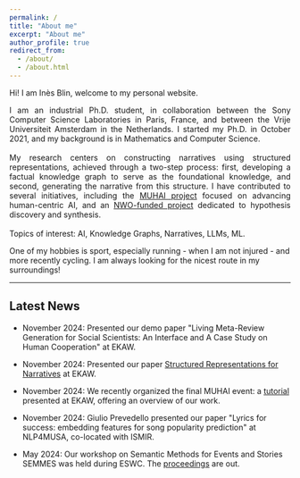 ```yaml
---
permalink: /
title: "About me"
excerpt: "About me"
author_profile: true
redirect_from: 
  - /about/
  - /about.html
---
```


Hi! I am Inès Blin, welcome to my personal website.

<div style="text-align: justify;">
I am an industrial Ph.D. student, in collaboration between the Sony Computer Science Laboratories in Paris, France, and between the Vrije Universiteit Amsterdam in the Netherlands. I started my Ph.D. in October 2021, and my background is in Mathematics and Computer Science. 
</div>
<br>
<div style="text-align: justify;">
My research centers on constructing narratives using structured representations, achieved through a two-step process: first, developing a factual knowledge graph to serve as the foundational knowledge, and second, generating the narrative from this structure. I have contributed to several initiatives, including the <a href="https://muhai.org">MUHAI project</a> focused on advancing human-centric AI, and an <a href="https://www.nwo.nl/en/projects/406xs04118">NWO-funded project</a> dedicated to hypothesis discovery and synthesis.
</div>



<!-- A narrative can be seen as a sequence of related events, that are either temporally or causally linked altogether. -->
<br>
Topics of interest: AI, Knowledge Graphs, Narratives, LLMs, ML.

One of my hobbies is sport, especially running - when I am not injured - and more recently cycling. I am always looking for the nicest route in my surroundings!

---

## Latest News

* November 2024: Presented our demo paper "Living Meta-Review Generation for Social Scientists: An Interface and A Case Study on Human Cooperation" at EKAW.

* November 2024: Presented our paper [Structured Representations for Narratives](https://link.springer.com/chapter/10.1007/978-3-031-77792-9_9) at EKAW.

* November 2024: We recently organized the final MUHAI event: a [tutorial](https://kmitd.github.io/muhai-tutorial/) presented at EKAW, offering an overview of our work.

* November 2024: Giulio Prevedello presented our paper "Lyrics for success: embedding features for song popularity prediction" at NLP4MUSA, co-located with ISMIR.

* May 2024: Our workshop on Semantic Methods for Events and Stories SEMMES was held during ESWC. The [proceedings](https://research.vu.nl/en/publications/semantic-methods-for-events-and-stories-semmes-2024) are out.

<!-- * December 2023: Presented our paper "OKG: A Knowledge Graph for Fine-grained Understanding of Social Media Discourse on Inequality" at K-CAP. Our paper was **nominated for the best student paper award.** 

* November 2023: We had the [2nd review meeting](https://muhai.org/what-s-new/news-events/240-2-rev-meeting) of the MUHAI European Project.

* July 2023: Gave a talk at the [Workshop on on Ontologies for Narrative and Fiction](https://golemlab.eu/news/ontology-workshop/).

* July 2022: Virtually presented "Building a French Revolution Narrative from Wikidata" at the [Workshop on semantic techniques for narrative-based understanding](https://muhai.org/events/196-ijcai-ecai-2022-workshop-semantic-techniques-for-narrative-based-understanding) (IJCAI-ECAI 2022). The recording can be found [here](https://www.loom.com/share/d087623a933440c4b28b11374856357d).

* July 2022: Attended the [ISWS Summer School](http://2022.semanticwebschool.org) on Knowledge Graphs & Artificial Intelligence. Presented a poster on "Building Narrative Structures from Knowledge Graphs", which got the **third best poster award**. Also worked in a group of three and one tutor on "Discovering Disjointness Axioms form Data Evidence". Our work got the **second best presentation award**, and our team got the **best group award**. You can find my trip report [here](https://ines-blin.notion.site/ISWS-2022-Trip-Report-In-s-Blin-d1dca766722e4e3c98c94f5968fffbda).

* June 2022: Attended [HHAI 2022](https://www.hhai-conference.org).

* May 2022: Presented "Building Narrative Structures from Knowledge Graphs" at the Ph.D. Symposium of [ESWC 2022](https://2022.eswc-conferences.org), which got the **best doctoral symposium paper award**.

* March 2022: Organised the MUHAI (EU Project) [general meeting in Paris](https://muhai.org/events/195-muhai-in-the-city-of-light). -->

<!-- ---
permalink: /
title: "Academic Pages is a ready-to-fork GitHub Pages template for academic personal websites"
author_profile: true
redirect_from: 
  - /about/
  - /about.html
---

This is the front page of a website that is powered by the [Academic Pages template](https://github.com/academicpages/academicpages.github.io) and hosted on GitHub pages. [GitHub pages](https://pages.github.com) is a free service in which websites are built and hosted from code and data stored in a GitHub repository, automatically updating when a new commit is made to the repository. This template was forked from the [Minimal Mistakes Jekyll Theme](https://mmistakes.github.io/minimal-mistakes/) created by Michael Rose, and then extended to support the kinds of content that academics have: publications, talks, teaching, a portfolio, blog posts, and a dynamically-generated CV. You can fork [this template](https://github.com/academicpages/academicpages.github.io) right now, modify the configuration and markdown files, add your own PDFs and other content, and have your own site for free, with no ads!

A data-driven personal website
======
Like many other Jekyll-based GitHub Pages templates, Academic Pages makes you separate the website's content from its form. The content & metadata of your website are in structured markdown files, while various other files constitute the theme, specifying how to transform that content & metadata into HTML pages. You keep these various markdown (.md), YAML (.yml), HTML, and CSS files in a public GitHub repository. Each time you commit and push an update to the repository, the [GitHub pages](https://pages.github.com/) service creates static HTML pages based on these files, which are hosted on GitHub's servers free of charge.

Many of the features of dynamic content management systems (like Wordpress) can be achieved in this fashion, using a fraction of the computational resources and with far less vulnerability to hacking and DDoSing. You can also modify the theme to your heart's content without touching the content of your site. If you get to a point where you've broken something in Jekyll/HTML/CSS beyond repair, your markdown files describing your talks, publications, etc. are safe. You can rollback the changes or even delete the repository and start over - just be sure to save the markdown files! Finally, you can also write scripts that process the structured data on the site, such as [this one](https://github.com/academicpages/academicpages.github.io/blob/master/talkmap.ipynb) that analyzes metadata in pages about talks to display [a map of every location you've given a talk](https://academicpages.github.io/talkmap.html).

Getting started
======
1. Register a GitHub account if you don't have one and confirm your e-mail (required!)
1. Fork [this template](https://github.com/academicpages/academicpages.github.io) by clicking the "Use this template" button in the top right. 
1. Go to the repository's settings (rightmost item in the tabs that start with "Code", should be below "Unwatch"). Rename the repository "[your GitHub username].github.io", which will also be your website's URL.
1. Set site-wide configuration and create content & metadata (see below -- also see [this set of diffs](http://archive.is/3TPas) showing what files were changed to set up [an example site](https://getorg-testacct.github.io) for a user with the username "getorg-testacct")
1. Upload any files (like PDFs, .zip files, etc.) to the files/ directory. They will appear at https://[your GitHub username].github.io/files/example.pdf.  
1. Check status by going to the repository settings, in the "GitHub pages" section

Site-wide configuration
------
The main configuration file for the site is in the base directory in [_config.yml](https://github.com/academicpages/academicpages.github.io/blob/master/_config.yml), which defines the content in the sidebars and other site-wide features. You will need to replace the default variables with ones about yourself and your site's github repository. The configuration file for the top menu is in [_data/navigation.yml](https://github.com/academicpages/academicpages.github.io/blob/master/_data/navigation.yml). For example, if you don't have a portfolio or blog posts, you can remove those items from that navigation.yml file to remove them from the header. 

Create content & metadata
------
For site content, there is one markdown file for each type of content, which are stored in directories like _publications, _talks, _posts, _teaching, or _pages. For example, each talk is a markdown file in the [_talks directory](https://github.com/academicpages/academicpages.github.io/tree/master/_talks). At the top of each markdown file is structured data in YAML about the talk, which the theme will parse to do lots of cool stuff. The same structured data about a talk is used to generate the list of talks on the [Talks page](https://academicpages.github.io/talks), each [individual page](https://academicpages.github.io/talks/2012-03-01-talk-1) for specific talks, the talks section for the [CV page](https://academicpages.github.io/cv), and the [map of places you've given a talk](https://academicpages.github.io/talkmap.html) (if you run this [python file](https://github.com/academicpages/academicpages.github.io/blob/master/talkmap.py) or [Jupyter notebook](https://github.com/academicpages/academicpages.github.io/blob/master/talkmap.ipynb), which creates the HTML for the map based on the contents of the _talks directory).

**Markdown generator**

The repository includes [a set of Jupyter notebooks](https://github.com/academicpages/academicpages.github.io/tree/master/markdown_generator
) that converts a CSV containing structured data about talks or presentations into individual markdown files that will be properly formatted for the Academic Pages template. The sample CSVs in that directory are the ones I used to create my own personal website at stuartgeiger.com. My usual workflow is that I keep a spreadsheet of my publications and talks, then run the code in these notebooks to generate the markdown files, then commit and push them to the GitHub repository.

How to edit your site's GitHub repository
------
Many people use a git client to create files on their local computer and then push them to GitHub's servers. If you are not familiar with git, you can directly edit these configuration and markdown files directly in the github.com interface. Navigate to a file (like [this one](https://github.com/academicpages/academicpages.github.io/blob/master/_talks/2012-03-01-talk-1.md) and click the pencil icon in the top right of the content preview (to the right of the "Raw | Blame | History" buttons). You can delete a file by clicking the trashcan icon to the right of the pencil icon. You can also create new files or upload files by navigating to a directory and clicking the "Create new file" or "Upload files" buttons. 

Example: editing a markdown file for a talk
![Editing a markdown file for a talk](/images/editing-talk.png)

For more info
------
More info about configuring Academic Pages can be found in [the guide](https://academicpages.github.io/markdown/), the [growing wiki](https://github.com/academicpages/academicpages.github.io/wiki), and you can always [ask a question on GitHub](https://github.com/academicpages/academicpages.github.io/discussions). The [guides for the Minimal Mistakes theme](https://mmistakes.github.io/minimal-mistakes/docs/configuration/) (which this theme was forked from) might also be helpful. -->
